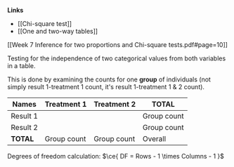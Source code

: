 **Links**
- [[Chi-square test]] 
- [[One and two-way tables]] 

[[Week 7 Inference for two proportions and Chi-square tests.pdf#page=10]]

Testing for the independence of two categorical values from both variables in a table.

This is done by examining the counts for one **group** of individuals (not simply result 1-treatment 1 count, it's result 1-treatment 1 & 2 count).

| Names | Treatment 1 | Treatment 2 | **TOTAL** |
| ---- | ---- | ---- | ---- |
| Result 1 |  |  | Group count |
| Result 2 |  |  | Group count |
| **TOTAL** | Group count | Group count | Overall |

Degrees of freedom calculation:
$\ce{ DF = Rows - 1 \times Columns - 1 }$
